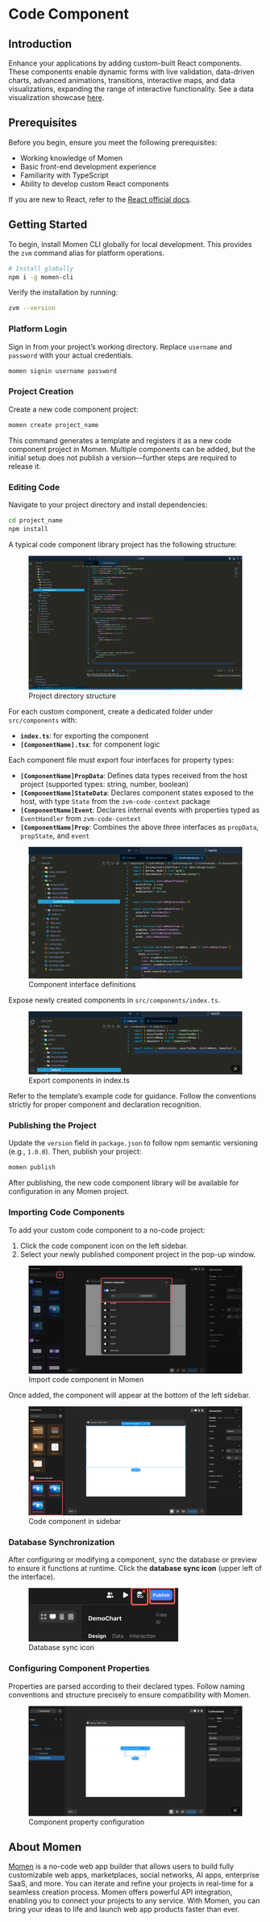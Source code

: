 # Code Component

## Introduction

Enhance your applications by adding custom-built React components. These components enable dynamic forms with live validation, data-driven charts, advanced animations, transitions, interactive maps, and data visualizations, expanding the range of interactive functionality. See a data visualization showcase [here](https://dev.to/momen_hq/interop-between-code-and-no-code-using-code-components-to-add-echart-in-your-project-4ifp).

## Prerequisites

Before you begin, ensure you meet the following prerequisites:

- Working knowledge of Momen
- Basic front-end development experience
- Familiarity with TypeScript
- Ability to develop custom React components

If you are new to React, refer to the [React official docs](https://react.dev/learn).

## Getting Started

To begin, install Momen CLI globally for local development. This provides the `zvm` command alias for platform operations.

```bash
# Install globally
npm i -g momen-cli
```

Verify the installation by running:

```bash
zvm --version
```

### Platform Login

Sign in from your project’s working directory. Replace `username` and `password` with your actual credentials.

```bash
momen signin username password
```

### Project Creation

Create a new code component project:

```bash
momen create project_name
```

This command generates a template and registers it as a new code component project in Momen. Multiple components can be added, but the initial setup does not publish a version—further steps are required to release it.

### Editing Code

Navigate to your project directory and install dependencies:

```bash
cd project_name
npm install
```

A typical code component library project has the following structure:

<figure><img src="../.gitbook/assets/截屏2024-10-31 19.06.58.png" alt="Project directory structure for code component"><figcaption>Project directory structure</figcaption></figure>

For each custom component, create a dedicated folder under `src/components` with:

- **`index.ts`**: for exporting the component
- **`[ComponentName].tsx`**: for component logic

Each component file must export four interfaces for property types:

- **`[ComponentName]PropData`**: Defines data types received from the host project (supported types: string, number, boolean)
- **`[ComponentName]StateData`**: Declares component states exposed to the host, with type `State` from the `zvm-code-context` package
- **`[ComponentName]Event`**: Declares internal events with properties typed as `EventHandler` from `zvm-code-context`
- **`[ComponentName]Prop`**: Combines the above three interfaces as `propData`, `propState`, and `event`

<figure><img src="../.gitbook/assets/截屏2024-10-31 19.10.11.png" alt="Component interface definitions"><figcaption>Component interface definitions</figcaption></figure>

Expose newly created components in `src/components/index.ts`.

<figure><img src="../.gitbook/assets/截屏2024-10-31 19.11.35.png" alt="Export components in index.ts"><figcaption>Export components in index.ts</figcaption></figure>

Refer to the template’s example code for guidance. Follow the conventions strictly for proper component and declaration recognition.

### Publishing the Project

Update the `version` field in `package.json` to follow npm semantic versioning (e.g., `1.0.0`). Then, publish your project:

```bash
momen publish
```

After publishing, the new code component library will be available for configuration in any Momen project.

### Importing Code Components

To add your custom code component to a no-code project:

1. Click the code component icon on the left sidebar.
2. Select your newly published component project in the pop-up window.

<figure><img src="../.gitbook/assets/截屏2024-10-31 19.15.31.png" alt="Import code component in Momen"><figcaption>Import code component in Momen</figcaption></figure>

Once added, the component will appear at the bottom of the left sidebar.

<figure><img src="../.gitbook/assets/截屏2024-10-31 19.16.40.png" alt="Code component in sidebar"><figcaption>Code component in sidebar</figcaption></figure>

### Database Synchronization

After configuring or modifying a component, sync the database or preview to ensure it functions at runtime. Click the **database sync icon** (upper left of the interface).

<figure><img src="../.gitbook/assets/截屏2024-10-31 19.18.04.png" alt="Database sync icon in Momen" width="297"><figcaption>Database sync icon</figcaption></figure>

### Configuring Component Properties

Properties are parsed according to their declared types. Follow naming conventions and structure precisely to ensure compatibility with Momen.

<figure><img src="../.gitbook/assets/截屏2024-10-31 19.19.18.png" alt="Component property configuration in Momen"><figcaption>Component property configuration</figcaption></figure>

## About Momen

[Momen](https://momen.app/?channel=blog-about) is a no-code web app builder that allows users to build fully customizable web apps, marketplaces, social networks, AI apps, enterprise SaaS, and more. You can iterate and refine your projects in real-time for a seamless creation process. Momen offers powerful API integration, enabling you to connect your projects to any service. With Momen, you can bring your ideas to life and launch web app products faster than ever.

